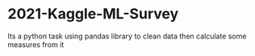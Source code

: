 # 2021-Kaggle-ML-Survey
Its a python task using pandas library to clean data then calculate some measures from it 
